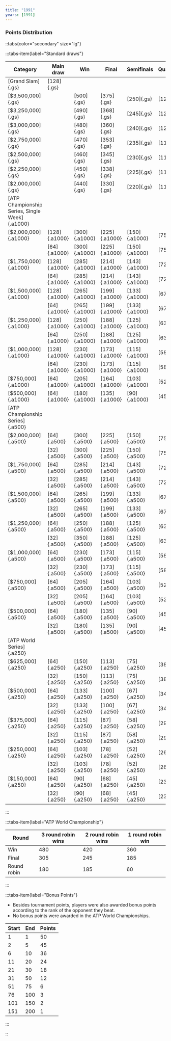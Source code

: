 ```yaml
---
title: "1991"
years: [1991]
---
```


### Points Distribution

::tabs{color="secondary" size="lg"}

:::tabs-item{label="Standard draws"}

| Category                                       | Main draw     | Win           | Final         | Semifinals    | Quarterfinals | Round of 16  | Round of 32  | Round of 64  | Round of 128 |
| ---------------------------------------------- | ------------- | ------------- | ------------- | ------------- | ------------- | ------------ | ------------ | ------------ | ------------ |
| [Grand Slam]{.gs}                              | [128]{.gs}    |               |               |               |               |              |              |              |              |
| [$3,500,000]{.gs}                              |               | [500]{.gs}    | [375]{.gs}    | [250]{.gs}    | [125]{.gs}    | [63]{.gs}    | [32]{.gs}    | [16]{.gs}    | [1]{.gs}     |
| [$3,250,000]{.gs}                              |               | [490]{.gs}    | [368]{.gs}    | [245]{.gs}    | [123]{.gs}    | [62]{.gs}    | [31]{.gs}    | [16]{.gs}    | [1]{.gs}     |
| [$3,000,000]{.gs}                              |               | [480]{.gs}    | [360]{.gs}    | [240]{.gs}    | [120]{.gs}    | [60]{.gs}    | [30]{.gs}    | [15]{.gs}    | [1]{.gs}     |
| [$2,750,000]{.gs}                              |               | [470]{.gs}    | [353]{.gs}    | [235]{.gs}    | [118]{.gs}    | [59]{.gs}    | [30]{.gs}    | [15]{.gs}    | [1]{.gs}     |
| [$2,500,000]{.gs}                              |               | [460]{.gs}    | [345]{.gs}    | [230]{.gs}    | [115]{.gs}    | [58]{.gs}    | [29]{.gs}    | [15]{.gs}    | [1]{.gs}     |
| [$2,250,000]{.gs}                              |               | [450]{.gs}    | [338]{.gs}    | [225]{.gs}    | [113]{.gs}    | [57]{.gs}    | [29]{.gs}    | [15]{.gs}    | [1]{.gs}     |
| [$2,000,000]{.gs}                              |               | [440]{.gs}    | [330]{.gs}    | [220]{.gs}    | [110]{.gs}    | [55]{.gs}    | [28]{.gs}    | [14]{.gs}    | [1]{.gs}     |
| [ATP Championship Series, Single Week]{.a1000} |               |               |               |               |               |              |              |              |              |
| [$2,000,000]{.a1000}                           | [128]{.a1000} | [300]{.a1000} | [225]{.a1000} | [150]{.a1000} | [75]{.a1000}  | [39]{.a1000} | [19]{.a1000} | [10]{.a1000} | [1]{.a1000}  |
|                                                | [64]{.a1000}  | [300]{.a1000} | [225]{.a1000} | [150]{.a1000} | [75]{.a1000}  | [39]{.a1000} | [19]{.a1000} | [1]{.a1000}  | —            |
| [$1,750,000]{.a1000}                           | [128]{.a1000} | [285]{.a1000} | [214]{.a1000} | [143]{.a1000} | [72]{.a1000}  | [36]{.a1000} | [18]{.a1000} | [9]{.a1000}  | [1]{.a1000}  |
|                                                | [64]{.a1000}  | [285]{.a1000} | [214]{.a1000} | [143]{.a1000} | [72]{.a1000}  | [36]{.a1000} | [18]{.a1000} | [1]{.a1000}  | —            |
| [$1,500,000]{.a1000}                           | [128]{.a1000} | [265]{.a1000} | [199]{.a1000} | [133]{.a1000} | [67]{.a1000}  | [34]{.a1000} | [17]{.a1000} | [9]{.a1000}  | [1]{.a1000}  |
|                                                | [64]{.a1000}  | [265]{.a1000} | [199]{.a1000} | [133]{.a1000} | [67]{.a1000}  | [34]{.a1000} | [17]{.a1000} | [1]{.a1000}  | —            |
| [$1,250,000]{.a1000}                           | [128]{.a1000} | [250]{.a1000} | [188]{.a1000} | [125]{.a1000} | [63]{.a1000}  | [32]{.a1000} | [16]{.a1000} | [8]{.a1000}  | [1]{.a1000}  |
|                                                | [64]{.a1000}  | [250]{.a1000} | [188]{.a1000} | [125]{.a1000} | [63]{.a1000}  | [32]{.a1000} | [16]{.a1000} | [1]{.a1000}  | —            |
| [$1,000,000]{.a1000}                           | [128]{.a1000} | [230]{.a1000} | [173]{.a1000} | [115]{.a1000} | [58]{.a1000}  | [29]{.a1000} | [15]{.a1000} | [8]{.a1000}  | [1]{.a1000}  |
|                                                | [64]{.a1000}  | [230]{.a1000} | [173]{.a1000} | [115]{.a1000} | [58]{.a1000}  | [29]{.a1000} | [15]{.a1000} | [1]{.a1000}  | —            |
| [$750,000]{.a1000}                             | [64]{.a1000}  | [205]{.a1000} | [164]{.a1000} | [103]{.a1000} | [52]{.a1000}  | [26]{.a1000} | [13]{.a1000} | [1]{.a1000}  | —            |
| [$500,000]{.a1000}                             | [64]{.a1000}  | [180]{.a1000} | [135]{.a1000} | [90]{.a1000}  | [45]{.a1000}  | [23]{.a1000} | [12]{.a1000} | [1]{.a1000}  | —            |
| [ATP Championship Series]{.a500}               |               |               |               |               |               |              |              |              |              |
| [$2,000,000]{.a500}                            | [64]{.a500}   | [300]{.a500}  | [225]{.a500}  | [150]{.a500}  | [75]{.a500}   | [39]{.a500}  | [19]{.a500}  | [1]{.a500}   | —            |
|                                                | [32]{.a500}   | [300]{.a500}  | [225]{.a500}  | [150]{.a500}  | [75]{.a500}   | [39]{.a500}  | [1]{.a500}   | —            | —            |
| [$1,750,000]{.a500}                            | [64]{.a500}   | [285]{.a500}  | [214]{.a500}  | [143]{.a500}  | [72]{.a500}   | [36]{.a500}  | [18]{.a500}  | [1]{.a500}   | —            |
|                                                | [32]{.a500}   | [285]{.a500}  | [214]{.a500}  | [143]{.a500}  | [72]{.a500}   | [36]{.a500}  | [1]{.a500}   | —            | —            |
| [$1,500,000]{.a500}                            | [64]{.a500}   | [265]{.a500}  | [199]{.a500}  | [133]{.a500}  | [67]{.a500}   | [34]{.a500}  | [17]{.a500}  | [1]{.a500}   | —            |
|                                                | [32]{.a500}   | [265]{.a500}  | [199]{.a500}  | [133]{.a500}  | [67]{.a500}   | [34]{.a500}  | [1]{.a500}   | —            | —            |
| [$1,250,000]{.a500}                            | [64]{.a500}   | [250]{.a500}  | [188]{.a500}  | [125]{.a500}  | [63]{.a500}   | [32]{.a500}  | [16]{.a500}  | [1]{.a500}   | —            |
|                                                | [32]{.a500}   | [350]{.a500}  | [188]{.a500}  | [125]{.a500}  | [63]{.a500}   | [32]{.a500}  | [1]{.a500}   | —            | —            |
| [$1,000,000]{.a500}                            | [64]{.a500}   | [230]{.a500}  | [173]{.a500}  | [115]{.a500}  | [58]{.a500}   | [29]{.a500}  | [15]{.a500}  | [1]{.a500}   | —            |
|                                                | [32]{.a500}   | [230]{.a500}  | [173]{.a500}  | [115]{.a500}  | [58]{.a500}   | [29]{.a500}  | [1]{.a500}   | —            | —            |
| [$750,000]{.a500}                              | [64]{.a500}   | [205]{.a500}  | [164]{.a500}  | [103]{.a500}  | [52]{.a500}   | [26]{.a500}  | [13]{.a500}  | [1]{.a500}   | —            |
|                                                | [32]{.a500}   | [205]{.a500}  | [164]{.a500}  | [103]{.a500}  | [52]{.a500}   | [26]{.a500}  | [1]{.a500}   | —            | —            |
| [$500,000]{.a500}                              | [64]{.a500}   | [180]{.a500}  | [135]{.a500}  | [90]{.a500}   | [45]{.a500}   | [23]{.a500}  | [12]{.a500}  | [1]{.a500}   | —            |
|                                                | [32]{.a500}   | [180]{.a500}  | [135]{.a500}  | [90]{.a500}   | [45]{.a500}   | [23]{.a500}  | [1]{.a500}   | —            | —            |
| [ATP World Series]{.a250}                      |               |               |               |               |               |              |              |              |              |
| [$625,000]{.a250}                              | [64]{.a250}   | [150]{.a250}  | [113]{.a250}  | [75]{.a250}   | [38]{.a250}   | [19]{.a250}  | [10]{.a250}  | [1]{.a250}   | —            |
|                                                | [32]{.a250}   | [150]{.a250}  | [113]{.a250}  | [75]{.a250}   | [38]{.a250}   | [19]{.a250}  | [1]{.a250}   | —            | —            |
| [$500,000]{.a250}                              | [64]{.a250}   | [133]{.a250}  | [100]{.a250}  | [67]{.a250}   | [34]{.a250}   | [17]{.a250}  | [9]{.a250}   | [1]{.a250}   | —            |
|                                                | [32]{.a250}   | [133]{.a250}  | [100]{.a250}  | [67]{.a250}   | [34]{.a250}   | [17]{.a250}  | [1]{.a250}   | —            | —            |
| [$375,000]{.a250}                              | [64]{.a250}   | [115]{.a250}  | [87]{.a250}   | [58]{.a250}   | [29]{.a250}   | [15]{.a250}  | [8]{.a250}   | [1]{.a250}   | —            |
|                                                | [32]{.a250}   | [115]{.a250}  | [87]{.a250}   | [58]{.a250}   | [29]{.a250}   | [15]{.a250}  | [1]{.a250}   | —            | —            |
| [$250,000]{.a250}                              | [64]{.a250}   | [103]{.a250}  | [78]{.a250}   | [52]{.a250}   | [26]{.a250}   | [13]{.a250}  | [7]{.a250}   | [1]{.a250}   | —            |
|                                                | [32]{.a250}   | [103]{.a250}  | [78]{.a250}   | [52]{.a250}   | [26]{.a250}   | [13]{.a250}  | [1]{.a250}   | —            | —            |
| [$150,000]{.a250}                              | [64]{.a250}   | [90]{.a250}   | [68]{.a250}   | [45]{.a250}   | [23]{.a250}   | [12]{.a250}  | [6]{.a250}   | [1]{.a250}   | —            |
|                                                | [32]{.a250}   | [90]{.a250}   | [68]{.a250}   | [45]{.a250}   | [23]{.a250}   | [12]{.a250}  | [1]{.a250}   | —            | —            |

:::

:::tabs-item{label="ATP World Championship"}

| Round       | 3 round robin wins | 2 round robin wins | 1 round robin win |
| ----------- | ------------------ | ------------------ | ----------------- |
| Win         | 480                | 420                | 360               |
| Final       | 305                | 245                | 185               |
| Round robin | 180                | 185                | 60                |

:::

:::tabs-item{label="Bonus Points"}

- Besides tournament points, players were also awarded bonus points according to the rank of the opponent they beat.
- No bonus points were awarded in the ATP World Championships.

| Start | End | Points |
| ----- | --- | ------ |
| 1     | 1   | 50     |
| 2     | 5   | 45     |
| 6     | 10  | 36     |
| 11    | 20  | 24     |
| 21    | 30  | 18     |
| 31    | 50  | 12     |
| 51    | 75  | 6      |
| 76    | 100 | 3      |
| 101   | 150 | 2      |
| 151   | 200 | 1      |

:::

::
